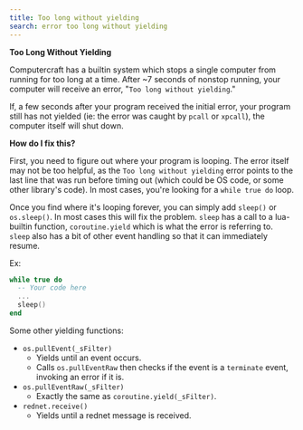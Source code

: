 ```yaml
---
title: Too long without yielding
search: error too long without yielding
---
```

**Too Long Without Yielding**

Computercraft has a builtin system which stops a single computer from running for too long at a time. After ~7 seconds of nonstop running, your computer will receive an error, "`Too long without yielding`."

If, a few seconds after your program received the initial error, your program still has not yielded (ie: the error was caught by `pcall` or `xpcall`), the computer itself will shut down.

**How do I fix this?**

First, you need to figure out where your program is looping. The error itself may not be too helpful, as the `Too long without yielding` error points to the last line that was run before timing out (which could be OS code, or some other library's code). In most cases, you're looking for a `while true do` loop.

Once you find where it's looping forever, you can simply add `sleep()` or `os.sleep()`. In most cases this will fix the problem. `sleep` has a call to a lua-builtin function, `coroutine.yield` which is what the error is referring to. `sleep` also has a bit of other event handling so that it can immediately resume.

Ex:

```lua
while true do
  -- Your code here
  ...
  sleep()
end
```

Some other yielding functions:
  - `os.pullEvent(_sFilter)`
    - Yields until an event occurs.
    - Calls `os.pullEventRaw` then checks if the event is a `terminate` event, invoking an error if it is.
  - `os.pullEventRaw(_sFilter)`
    - Exactly the same as `coroutine.yield(_sFilter)`.
  - `rednet.receive()`
    - Yields until a rednet message is received.
